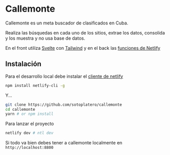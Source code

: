 # Callemonte

Callemonte es un meta buscador de clasificados en Cuba.

Realiza las búsquedas en cada uno de los sitios, extrae los datos, consolida y los muestra y no usa base de datos. 

En el front utiliza [Svelte](//svelte.dev) con [Tailwind](//tailwindcss.com) y en el back las [funciones de Netlify](https://www.netlify.com/docs/functions/)

## Instalación 

Para el desarrollo local  debe instalar el [cliente de netlify](https://github.com/netlify/cli) 

```bash
npm install netlify-cli -g
```

Y...

```bash
git clone https://github.com/sotoplatero/callemonte
cd callemonte
yarn # or npm install
```

Para lanzar el proyecto

```bash
netlify dev # ntl dev
```

Si todo va bien debes tener a callemonte localmente en `http://localhost:8800` 